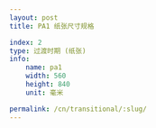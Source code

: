 ```yaml
---
layout: post
title: PA1 纸张尺寸规格

index: 2
type: 过渡时期 (纸张)
info:
    name: pa1
    width: 560
    height: 840
    unit: 毫米

permalink: /cn/transitional/:slug/
---
```



